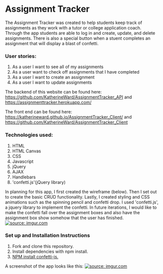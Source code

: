 <h1> Assignment Tracker </h1>

The Assignment Tracker was created to help students keep track of assignments as they
work with a tutor or college application coach. Through the app students are able to log in and create, update,
and delete assignments. There is also a special button when a stuent completes an assignment
that will display a blast of confetti.

<h3> User stories: </h3>
<ol>
<li> As a user I want to see all of my assignments </li>
<li> As a user want to check off assignments that I have completed </li>
<li> As a user I want to create an assignment </li>
<li> As a user I want to update assignments </li>
</ol>


 The backend of this website can be found here:
 https://github.com/KatherineWard/AssignmentTracker_API
 and
 https://assignmenttracker.herokuapp.com/

The front end can be found here:
https://katherineward.github.io/AssignmentTracker_Client/
and
https://github.com/KatherineWard/AssignmentTracker_Client

<h3> Technologies used: </h3>
<ol>
<li>HTML </li>
<li>  HTML Canvas </li>
<li> CSS </li>
<li>Javascript </li>
<li> jQuery </li>
<li>AJAX</li>
<li> Handlebars </li>
<li>'confetti.js'(jQuery library)</li>
</ol>
In planning for this app, I first created the wireframe (below).
Then I set out to create the basic CRUD functionality. Lastly, I created styling and CSS animations such as the spinning
pencil and confetti drop. I used 'confetti.js', a jquery library to implement the confetti.
In future iterations, I would like to make the confetti fall over the assignment
boxes and also have the assignment box show somehow that the user has finished.
<a href="https://imgur.com/kHMKDYq"><img src="https://i.imgur.com/kHMKDYq.jpg" title="source: imgur.com" /></a>

<h3> Set up and Installation Instructions </h3>
<ol>
<li>Fork and clone this repository.</li>
<li>Install dependencies with npm install.</li>
<li><a href="https://www.npmjs.com/package/confetti-js">NPM install confetti-js.</a></li>
</ol>

A screenshot of the app looks like this:
<a href="https://imgur.com/aX1MGXg"><img src="https://i.imgur.com/aX1MGXg.png" title="source: imgur.com" /></a>
